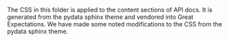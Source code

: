 The CSS in this folder is applied to the content sections of API docs.
It is generated from the pydata sphinx theme and vendored into Great Expectations.
We have made some noted modifications to the CSS from the pydata sphinx theme.
